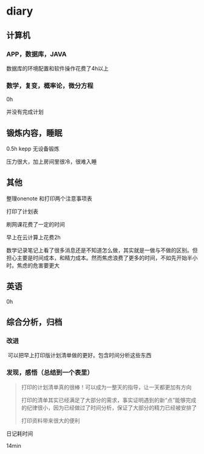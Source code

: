 # diary
## 计算机

### APP，数据库，JAVA

数据库的环境配置和软件操作花费了4h以上

### 数学，复变，概率论，微分方程

0h

并没有完成计划

## 锻炼内容，睡眠

0.5h kepp 无设备锻炼

压力很大，加上房间里很冷，很难入睡

## 其他

整理onenote 和打印两个注意事项表

打印了计划表

刷网课花费了一定的时间

早上在云计算上花费2h

数学记录笔记上看了很多消息还是不知道怎么做，其实就是一做与不做的区别。但担心主要是时间成本，和精力成本。然而焦虑浪费了更多的时间，不如先开始半小时。焦虑的危害要更大

## 英语

0h

## 综合分析，归档

### 改进

​	可以把早上打印版计划清单做的更好。包含时间分析这些东西

### 发现，感悟（总结到一个表里）

> 打印的计划清单真的很棒！可以成为一整天的指导，让一天都更加有方向
>
> 打印的清单其实已经满足了大部分的需求，事实证明遇到的新“点”能够完成的纪律很小，因为已经做过了时间分析，保证了大部分的精力已经被安排了
>
> 打印资料带来很大的便利

日记耗时间

14min
